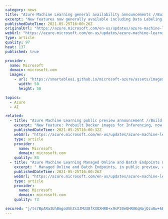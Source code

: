 ```yaml
---
category: news
title: "Azure Machine Learning general availability announcements //Build, May 2021"
excerpt: "New features now generally available including Data Labeling – Image Instance Segmentation and MLflow support "
publishedDateTime: 2021-05-25T16:00:26Z
originalUrl: "https://azure.microsoft.com/en-us/updates/azure-machine-learning-general-availability-announcements-build-may-2021/"
webUrl: "https://azure.microsoft.com/en-us/updates/azure-machine-learning-general-availability-announcements-build-may-2021/"
type: article
quality: 97
heat: 137
published: true

provider:
  name: Microsoft
  domain: microsoft.com
  images:
    - url: "https://smartableai.github.io/microsoft-azure/assets/images/organizations/microsoft.com-50x50.jpg"
      width: 50
      height: 50

topics:
  - Azure
  - AI

related:
  - title: "Azure Machine Learning public preview announcement //Build, May 2021"
    excerpt: "New feature: Prebuilt Docker images for Inferencing, now in public preview."
    publishedDateTime: 2021-05-25T16:00:32Z
    webUrl: "https://azure.microsoft.com/en-us/updates/azure-machine-learning-public-preview-announcement-build-may-2021/"
    type: article
    provider:
      name: Microsoft
      domain: microsoft.com
    quality: 84
  - title: "Azure Machine Learning Managed Online and Batch Endpoints now in public preview //Build 2021."
    excerpt: " Managed Online and Batch Endpoints, in public preview, allow for seamless deployment and operationalization "
    publishedDateTime: 2021-05-25T16:00:26Z
    webUrl: "https://azure.microsoft.com/en-us/updates/azure-machine-learning-managed-online-and-batch-endpoints-now-in-public-preview-build-2021/"
    type: article
    provider:
      name: Microsoft
      domain: microsoft.com
    quality: 73

secured: "j/ts7BpARa3Uh8mgoUShZs3JMU38fXXOXHRD+x9sP20eQHRUKqNojQzu0w+6Bb98MnbRCe7nmhTPWibNsYPQp/v3bFvbpRhmeUnvJ9cqOtwlCixuwkZAwwFtkTR6WcfPPnrMgZy8NqtebJIzeB2Chz+wIagWT/j0Rtt/wF6X1rMYIarv59ze0JJhM1wQ8s7QDTmQoCGAEAKuPbMoCz6kjVjhTSXPm7acxfpaTgW6cF6d5K5McpheuVVFE7hBdkNMXvbuhFAo2xiCe8ouKFAESW/jAL9tu/SHEImmGsi9eEz5ZOf6lM6leGWjqjyoQWX6AO5r8BR3U0dBpYDfGZCIn143Q7AODbCWStd1xZ/JV9A=;JkPuelhSvaQSt6nvKQCuQw=="
---
```


